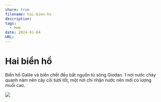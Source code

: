```yaml
---
share: true
filename: hai-bien-ho
description: 
tags:
  - hmm
date: 2024-01-04
URL: 
---
```


# Hai biển hồ

Biển hồ Galile và biển chết đều bắt nguồn từ sông Giodan. 1 nơi nước chảy quanh năm nên cây cối tươi tốt, một nơi chỉ nhận nước nên mới có lượng muối cao.

![](https://i.imgur.com/2o4rd0M.png)
